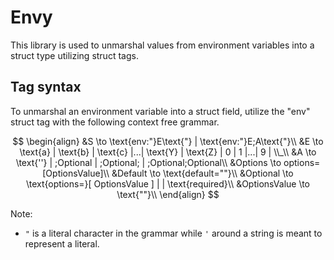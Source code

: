 # Envy

This library is used to unmarshal values from environment variables into a struct type utilizing struct tags.

## Tag syntax

To unmarshal an environment variable into a struct field, utilize the "env" struct tag with the following context free grammar.




$$
\begin{align}
&S \to \text{env:"}E\text{"} | \text{env:"}E;A\text{"}\\
&E \to \text{a} | \text{b} | \text{c} |...| \text{Y} | \text{Z} | 0 | 1 |...| 9 | \\_\\
&A \to \text{''} | ;Optional | ;Optional; | ;Optional;Optional\\
&Options \to options=[OptionsValue]\\
&Default \to \text{default=""}\\
&Optional \to \text{options=}[ OptionsValue ] |  | \text{required}\\
&OptionsValue \to \text{""}\\
\end{align}
$$


Note: 
- `"` is a literal character in the grammar while `'` around a string is meant to represent a literal.